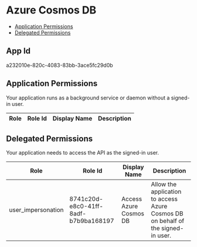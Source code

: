 # Azure Cosmos DB
- [Application Permissions](#application-permissions)
- [Delegated Permissions](#delegated-permissions)

## App Id
a232010e-820c-4083-83bb-3ace5fc29d0b

## Application Permissions
Your application runs as a background service or daemon without a signed-in user.

| Role | Role Id | Display Name | Description |
|---|---|---|---|

## Delegated Permissions
Your application needs to access the API as the signed-in user. 

| Role | Role Id | Display Name | Description |
|---|---|---|---|
| user_impersonation | 8741c20d-e8c0-41ff-8adf-b7b9ba168197 | Access Azure Cosmos DB | Allow the application to access Azure Cosmos DB on behalf of the signed-in user. |

